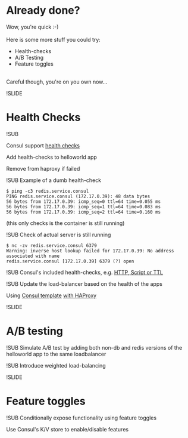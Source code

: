 # Already done?

Wow, you're quick :-)
<br><br>
Here is some more stuff you could try:

- Health-checks
- A/B Testing
- Feature toggles

<br>
Careful though, you're on you own now...

!SLIDE

# Health Checks

!SUB

Consul support [health checks](https://consul.io/intro/getting-started/checks.html)

Add health-checks to helloworld app

Remove from haproxy if failed


!SUB
Example of a dumb health-check
```
$ ping -c3 redis.service.consul
PING redis.service.consul (172.17.0.39): 48 data bytes
56 bytes from 172.17.0.39: icmp_seq=0 ttl=64 time=0.055 ms
56 bytes from 172.17.0.39: icmp_seq=1 ttl=64 time=0.083 ms
56 bytes from 172.17.0.39: icmp_seq=2 ttl=64 time=0.160 ms
```
(this only checks is the container is still running)


!SUB
Check of actual server is still running
```
$ nc -zv redis.service.consul 6379
Warning: inverse host lookup failed for 172.17.0.39: No address associated with name
redis.service.consul [172.17.0.39] 6379 (?) open
```


!SUB
Consul's included health-checks, e.g. [HTTP, Script or TTL](https://consul.io/docs/agent/checks.html)


!SUB
Update the load-balancer based on the health of the apps

Using [Consul template](https://github.com/hashicorp/consul-template/) [with HAProxy](https://github.com/hashicorp/consul-template#examples)



!SLIDE
# A/B testing

!SUB
Simulate A/B test by adding both non-db and redis versions of the helloworld app to the same loadbalancer

!SUB
Introduce weighted load-balancing


!SLIDE
# Feature toggles

!SUB
Conditionally expose functionality using feature toggles

Use Consul's K/V store to enable/disable features
